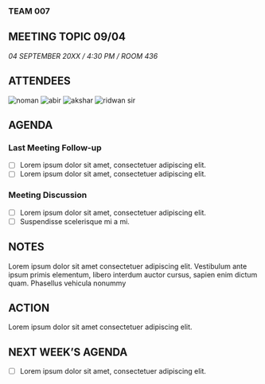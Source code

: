 ### TEAM 007
## MEETING TOPIC 09/04
*04 SEPTEMBER 20XX / 4:30 PM / ROOM 436*
## ATTENDEES
![noman](https://img.shields.io/badge/Noman_5237-flourine-green.svg?style=for-the-badge&logo=appveyor) 
![abir](https://img.shields.io/badge/chlorineCtrl-chlorine-blue.svg?style=for-the-badge&logo=appveyor) 
![akshar](https://img.shields.io/badge/drinkingWater_64-bromine-red.svg?style=for-the-badge&logo=appveyor) 
![ridwan sir](https://img.shields.io/badge/ridwan_kabir-iodine-black.svg?style=for-the-badge&logo=appveyor) 

## AGENDA
### Last Meeting Follow-up
- [ ] Lorem ipsum dolor sit amet, consectetuer adipiscing elit. 
- [ ] Lorem ipsum dolor sit amet, consectetuer adipiscing elit. 

### Meeting Discussion
- [ ] Lorem ipsum dolor sit amet, consectetuer adipiscing elit.
- [ ] Suspendisse scelerisque mi a mi. 
## NOTES
Lorem ipsum dolor sit amet consectetuer adipiscing elit. 
Vestibulum ante ipsum primis elementum, libero interdum auctor cursus, sapien enim dictum quam. 
Phasellus vehicula nonummy
## ACTION
Lorem ipsum dolor sit amet consectetuer adipiscing elit.  
## NEXT WEEK’S AGENDA
- [ ] Lorem ipsum dolor sit amet, consectetuer adipiscing elit.
